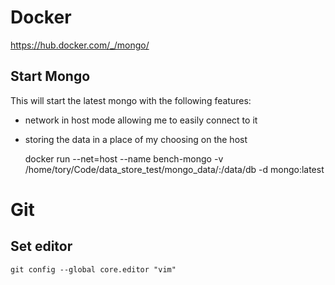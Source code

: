 # Docker
https://hub.docker.com/_/mongo/

## Start Mongo

This will start the latest mongo with the following features:

* network in host mode allowing me to easily connect to it
* storing the data in a place of my choosing on the host

    docker run --net=host --name bench-mongo -v /home/tory/Code/data_store_test/mongo_data/:/data/db -d mongo:latest

# Git
## Set editor
    git config --global core.editor "vim"
